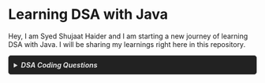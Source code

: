 # Learning DSA with Java

Hey, I am Syed Shujaat Haider and I am starting a new journey of learning DSA with Java. I will be sharing my learnings right here in this repository.

<details style="
  border: 1px solid #444;
  border-radius: 5px;
  padding: 10px;
  background-color: #222;
  color: #ddd;
">
    <summary style="
    cursor: pointer;
    font-weight: bold;
    color: #ddd;
  ">
        <em>DSA Coding Questions</em>
    </summary>

# DSA Coding Questions Topicwise With Notes

| Topic       | Question           | Platform          | Solution          |
|-------------|--------------------|-------------------|-------------------|
| Array       | Largest Element in Array  | [GeeksforGeeks](https://www.geeksforgeeks.org/problems/largest-element-in-array4009/0)   | [Notes](/IntermediateJAVA/Arrays/Striver's%20Array%20Series/Day1-Basic.md/#question-01--largest-element-in-array)   |
|             | Question 02  | [GeeksforGeeks](Platform_Link)   | [Notes](Notes)   |
| Linked List | Question 01  | [HackerRank](Platform_Link)   | [Notes](Notes)   |
|             | Question 02  | [CodeSignal](Platform_Link)   | [Notes](Notes)   |
| Sorting     | Question 01  | [LeetCode](Platform_Link)   | [Notes](Notes)   |
|             | Question 02  | [GeeksforGeeks](Platform_Link)   | [Notes](Notes)   |


> 💡 **Tip**: Click on Notes to see detailed notes for a particular question. 

</details>
